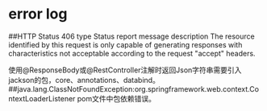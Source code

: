 # error log
##HTTP Status 406
type Status report
message
description The resource identified by this request is only capable of generating responses with characteristics not acceptable according to the request "accept" headers.

使用@ResponseBody或@RestController注解时返回Json字符串需要引入jackson的包，core、annotations、databind。
##java.lang.ClassNotFoundException:org.springframework.web.context.ContextLoaderListener
pom文件中包依赖错误。





